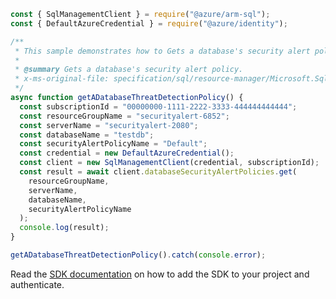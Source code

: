 ```javascript
const { SqlManagementClient } = require("@azure/arm-sql");
const { DefaultAzureCredential } = require("@azure/identity");

/**
 * This sample demonstrates how to Gets a database's security alert policy.
 *
 * @summary Gets a database's security alert policy.
 * x-ms-original-file: specification/sql/resource-manager/Microsoft.Sql/preview/2020-11-01-preview/examples/DatabaseSecurityAlertGet.json
 */
async function getADatabaseThreatDetectionPolicy() {
  const subscriptionId = "00000000-1111-2222-3333-444444444444";
  const resourceGroupName = "securityalert-6852";
  const serverName = "securityalert-2080";
  const databaseName = "testdb";
  const securityAlertPolicyName = "Default";
  const credential = new DefaultAzureCredential();
  const client = new SqlManagementClient(credential, subscriptionId);
  const result = await client.databaseSecurityAlertPolicies.get(
    resourceGroupName,
    serverName,
    databaseName,
    securityAlertPolicyName
  );
  console.log(result);
}

getADatabaseThreatDetectionPolicy().catch(console.error);
```

Read the [SDK documentation](https://github.com/Azure/azure-sdk-for-js/blob/%40azure%2Farm-sql_9.0.1/sdk/sql/arm-sql/README.md) on how to add the SDK to your project and authenticate.
